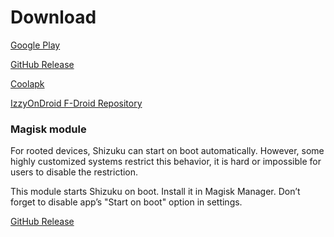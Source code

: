 # Download

[Google Play](https://play.google.com/store/apps/details?id=moe.shizuku.privileged.api)

[GitHub Release](https://github.com/RikkaApps/Shizuku/releases)

[Coolapk](https://www.coolapk.com/apk/moe.shizuku.privileged.api)

[IzzyOnDroid F-Droid Repository](https://apt.izzysoft.de/fdroid/index/apk/moe.shizuku.privileged.api)

### Magisk module

For rooted devices, Shizuku can start on boot automatically. However, some highly customized systems restrict this behavior, it is hard or impossible for users to disable the restriction.

This module starts Shizuku on boot. Install it in Magisk Manager. Don’t forget to disable app’s "Start on boot" option in settings.

[GitHub Release](https://github.com/RikkaApps/Shizuku/releases/download/v4.2.1/magisk-shizuku-starter.zip)